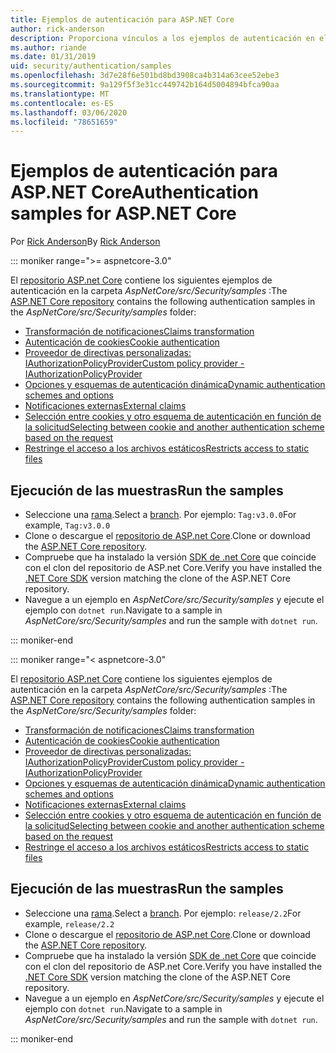 ```yaml
---
title: Ejemplos de autenticación para ASP.NET Core
author: rick-anderson
description: Proporciona vínculos a los ejemplos de autenticación en el repositorio de ASP.NET Core.
ms.author: riande
ms.date: 01/31/2019
uid: security/authentication/samples
ms.openlocfilehash: 3d7e28f6e501bd8bd3908ca4b314a63cee52ebe3
ms.sourcegitcommit: 9a129f5f3e31cc449742b164d5004894bfca90aa
ms.translationtype: MT
ms.contentlocale: es-ES
ms.lasthandoff: 03/06/2020
ms.locfileid: "78651659"
---
```

# <a name="authentication-samples-for-aspnet-core"></a><span data-ttu-id="af215-103">Ejemplos de autenticación para ASP.NET Core</span><span class="sxs-lookup"><span data-stu-id="af215-103">Authentication samples for ASP.NET Core</span></span>

<span data-ttu-id="af215-104">Por [Rick Anderson](https://twitter.com/RickAndMSFT)</span><span class="sxs-lookup"><span data-stu-id="af215-104">By [Rick Anderson](https://twitter.com/RickAndMSFT)</span></span>

::: moniker range=">= aspnetcore-3.0"

<span data-ttu-id="af215-105">El [repositorio ASP.net Core](https://github.com/dotnet/AspNetCore) contiene los siguientes ejemplos de autenticación en la carpeta *AspNetCore/src/Security/samples* :</span><span class="sxs-lookup"><span data-stu-id="af215-105">The [ASP.NET Core repository](https://github.com/dotnet/AspNetCore) contains the following authentication samples in the *AspNetCore/src/Security/samples* folder:</span></span>

* [<span data-ttu-id="af215-106">Transformación de notificaciones</span><span class="sxs-lookup"><span data-stu-id="af215-106">Claims transformation</span></span>](https://github.com/dotnet/AspNetCore/tree/release/3.0/src/Security/samples/ClaimsTransformation)
* [<span data-ttu-id="af215-107">Autenticación de cookies</span><span class="sxs-lookup"><span data-stu-id="af215-107">Cookie authentication</span></span>](https://github.com/dotnet/AspNetCore/tree/release/3.0/src/Security/samples/Cookies)
* [<span data-ttu-id="af215-108">Proveedor de directivas personalizadas: IAuthorizationPolicyProvider</span><span class="sxs-lookup"><span data-stu-id="af215-108">Custom policy provider - IAuthorizationPolicyProvider</span></span>](https://github.com/dotnet/AspNetCore/tree/release/3.0/src/Security/samples/CustomPolicyProvider)
* [<span data-ttu-id="af215-109">Opciones y esquemas de autenticación dinámica</span><span class="sxs-lookup"><span data-stu-id="af215-109">Dynamic authentication schemes and options</span></span>](https://github.com/dotnet/AspNetCore/tree/release/3.0/src/Security/samples/DynamicSchemes)
* [<span data-ttu-id="af215-110">Notificaciones externas</span><span class="sxs-lookup"><span data-stu-id="af215-110">External claims</span></span>](https://github.com/dotnet/AspNetCore/tree/release/3.0/src/Security/samples/Identity.ExternalClaims)
* [<span data-ttu-id="af215-111">Selección entre cookies y otro esquema de autenticación en función de la solicitud</span><span class="sxs-lookup"><span data-stu-id="af215-111">Selecting between cookie and another authentication scheme based on the request</span></span>](https://github.com/dotnet/AspNetCore/tree/release/3.0/src/Security/samples/PathSchemeSelection)
* [<span data-ttu-id="af215-112">Restringe el acceso a los archivos estáticos</span><span class="sxs-lookup"><span data-stu-id="af215-112">Restricts access to static files</span></span>](https://github.com/dotnet/AspNetCore/tree/release/3.0/src/Security/samples/StaticFilesAuth)

## <a name="run-the-samples"></a><span data-ttu-id="af215-113">Ejecución de las muestras</span><span class="sxs-lookup"><span data-stu-id="af215-113">Run the samples</span></span>

* <span data-ttu-id="af215-114">Seleccione una [rama](https://github.com/dotnet/AspNetCore).</span><span class="sxs-lookup"><span data-stu-id="af215-114">Select a [branch](https://github.com/dotnet/AspNetCore).</span></span> <span data-ttu-id="af215-115">Por ejemplo: `Tag:v3.0.0`</span><span class="sxs-lookup"><span data-stu-id="af215-115">For example, `Tag:v3.0.0`</span></span>
* <span data-ttu-id="af215-116">Clone o descargue el [repositorio de ASP.net Core](https://github.com/dotnet/AspNetCore).</span><span class="sxs-lookup"><span data-stu-id="af215-116">Clone or download the [ASP.NET Core repository](https://github.com/dotnet/AspNetCore).</span></span>
* <span data-ttu-id="af215-117">Compruebe que ha instalado la versión [SDK de .net Core](https://www.microsoft.com/net/download/all) que coincide con el clon del repositorio de ASP.net Core.</span><span class="sxs-lookup"><span data-stu-id="af215-117">Verify you have installed the [.NET Core SDK](https://www.microsoft.com/net/download/all) version matching the clone of the ASP.NET Core repository.</span></span>
* <span data-ttu-id="af215-118">Navegue a un ejemplo en *AspNetCore/src/Security/samples* y ejecute el ejemplo con `dotnet run`.</span><span class="sxs-lookup"><span data-stu-id="af215-118">Navigate to a sample in *AspNetCore/src/Security/samples* and run the sample with `dotnet run`.</span></span>

::: moniker-end

::: moniker range="< aspnetcore-3.0"

<span data-ttu-id="af215-119">El [repositorio ASP.net Core](https://github.com/dotnet/AspNetCore) contiene los siguientes ejemplos de autenticación en la carpeta *AspNetCore/src/Security/samples* :</span><span class="sxs-lookup"><span data-stu-id="af215-119">The [ASP.NET Core repository](https://github.com/dotnet/AspNetCore) contains the following authentication samples in the *AspNetCore/src/Security/samples* folder:</span></span>

* [<span data-ttu-id="af215-120">Transformación de notificaciones</span><span class="sxs-lookup"><span data-stu-id="af215-120">Claims transformation</span></span>](https://github.com/dotnet/AspNetCore/tree/release/2.2/src/Security/samples/ClaimsTransformation)
* [<span data-ttu-id="af215-121">Autenticación de cookies</span><span class="sxs-lookup"><span data-stu-id="af215-121">Cookie authentication</span></span>](https://github.com/dotnet/AspNetCore/tree/release/2.2/src/Security/samples/Cookies)
* [<span data-ttu-id="af215-122">Proveedor de directivas personalizadas: IAuthorizationPolicyProvider</span><span class="sxs-lookup"><span data-stu-id="af215-122">Custom policy provider - IAuthorizationPolicyProvider</span></span>](https://github.com/dotnet/AspNetCore/tree/release/2.2/src/Security/samples/CustomPolicyProvider)
* [<span data-ttu-id="af215-123">Opciones y esquemas de autenticación dinámica</span><span class="sxs-lookup"><span data-stu-id="af215-123">Dynamic authentication schemes and options</span></span>](https://github.com/dotnet/AspNetCore/tree/release/2.2/src/Security/samples/DynamicSchemes)
* [<span data-ttu-id="af215-124">Notificaciones externas</span><span class="sxs-lookup"><span data-stu-id="af215-124">External claims</span></span>](https://github.com/dotnet/AspNetCore/tree/release/2.2/src/Security/samples/Identity.ExternalClaims)
* [<span data-ttu-id="af215-125">Selección entre cookies y otro esquema de autenticación en función de la solicitud</span><span class="sxs-lookup"><span data-stu-id="af215-125">Selecting between cookie and another authentication scheme based on the request</span></span>](https://github.com/dotnet/AspNetCore/tree/release/2.2/src/Security/samples/PathSchemeSelection)
* [<span data-ttu-id="af215-126">Restringe el acceso a los archivos estáticos</span><span class="sxs-lookup"><span data-stu-id="af215-126">Restricts access to static files</span></span>](https://github.com/dotnet/AspNetCore/tree/release/2.2/src/Security/samples/StaticFilesAuth)

## <a name="run-the-samples"></a><span data-ttu-id="af215-127">Ejecución de las muestras</span><span class="sxs-lookup"><span data-stu-id="af215-127">Run the samples</span></span>

* <span data-ttu-id="af215-128">Seleccione una [rama](https://github.com/dotnet/AspNetCore).</span><span class="sxs-lookup"><span data-stu-id="af215-128">Select a [branch](https://github.com/dotnet/AspNetCore).</span></span> <span data-ttu-id="af215-129">Por ejemplo: `release/2.2`</span><span class="sxs-lookup"><span data-stu-id="af215-129">For example, `release/2.2`</span></span>
* <span data-ttu-id="af215-130">Clone o descargue el [repositorio de ASP.net Core](https://github.com/dotnet/AspNetCore).</span><span class="sxs-lookup"><span data-stu-id="af215-130">Clone or download the [ASP.NET Core repository](https://github.com/dotnet/AspNetCore).</span></span>
* <span data-ttu-id="af215-131">Compruebe que ha instalado la versión [SDK de .net Core](https://www.microsoft.com/net/download/all) que coincide con el clon del repositorio de ASP.net Core.</span><span class="sxs-lookup"><span data-stu-id="af215-131">Verify you have installed the [.NET Core SDK](https://www.microsoft.com/net/download/all) version matching the clone of the ASP.NET Core repository.</span></span>
* <span data-ttu-id="af215-132">Navegue a un ejemplo en *AspNetCore/src/Security/samples* y ejecute el ejemplo con `dotnet run`.</span><span class="sxs-lookup"><span data-stu-id="af215-132">Navigate to a sample in *AspNetCore/src/Security/samples* and run the sample with `dotnet run`.</span></span>

::: moniker-end

